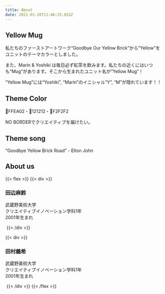 ```yaml
---
title: About
date: 2021-01-26T11:46:25.652Z
---
```

## Yellow Mug

私たちのファーストアートワーク“Goodbye Our Yellow Brick”から“Yellow”をユニットのテーマカラーとしました。

また、Marin & Yoshiki は毎日必ず紅茶を飲みます。私たちの近くにはいつも“Mug”があります。そこから生まれたユニット名が“Yellow Mug”！

“Yellow Mug”には“Yoshiki”, “Marin”のイニシャル“Y”, “M”が隠れています！！

## Theme Color

💛FFEA02・🖤121212・🤍F2F2F2

NO BORDERでクリエイティブを届けたい。

## Theme song

“Goodbye Yellow Brick Road” - Elton John

## About us

{{< flex >}}
{{< div >}}

### 田辺麻鈴

武蔵野美術大学<br>
クリエイティブイノベーション学科1年<br>
2001年生まれ

[<i class="fab fa-instagram"></i>](https://instagram.com/humming.marin.bird)[<i class="fab fa-twitter"></i>](https://twitter.com/song_marin_bird)

<img src="/marin.jpg" alt="">
{{< /div >}}

{{< div >}}

### 田村義希

武蔵野美術大学<br>
クリエイティブイノベーション学科1年<br>
2001年生まれ

[<i class="fab fa-instagram"></i>](https://21y.in/insta)[<i class="fab fa-twitter"></i>](https://21y.in/tw)

<img src="/yoshiki.JPG" alt="">
{{< /div >}}
{{< /flex >}}